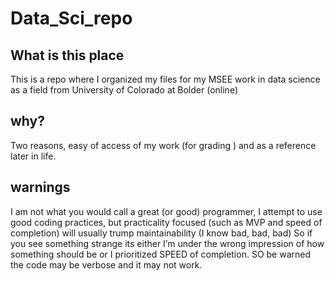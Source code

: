 # Data_Sci_repo

## What is this place
This is a repo where I organized my files for my MSEE work in data science as a field from University of Colorado at Bolder (online)

## why?
Two reasons, easy of access of my work (for grading ) and as a reference later in life.

## warnings
I am not what you would call a great (or good) programmer, I attempt to use good coding practices, but practicality focused (such as MVP and speed of completion) will usually trump maintainability (I know bad, bad, bad) So if you see something strange its either I’m under the wrong impression of how something should be or I prioritized SPEED of completion. SO be warned the code may be verbose and it may not work.
